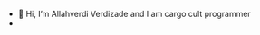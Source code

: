 - 👋 Hi, I’m Allahverdi Verdizade and I am cargo cult programmer
- 
<!---
AllahverdiVerdizade/AllahverdiVerdizade is a ✨ special ✨ repository because its `README.md` (this file) appears on your GitHub profile.
You can click the Preview link to take a look at your changes.
--->
